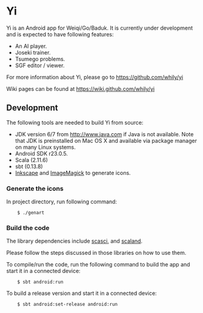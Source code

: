 Yi
==

Yi is an Android app for Weiqi/Go/Baduk.  It is currently under
development and is expected to have following features:

* An AI player.
* Joseki trainer.
* Tsumego problems.
* SGF editor / viewer.

For more information about Yi, please go to
  <https://github.com/whily/yi>

Wiki pages can be found at
  <https://wiki.github.com/whily/yi>

Development
-----------

The following tools are needed to build Yi from source:

* JDK version 6/7 from <http://www.java.com> if Java is not available.
  Note that JDK is preinstalled on Mac OS X and available via package manager
  on many Linux systems.
* Android SDK r23.0.5.
* Scala (2.11.6)
* sbt (0.13.8)
* [Inkscape](http://inkscape.org) and [ImageMagick](http://www.imagemagick.org)
  to generate icons.

### Generate the icons

In project directory, run following command:

        $ ./genart

### Build the code

The library dependencies include
[scasci](https://github.com/whily/scasci), and
[scaland](https://github.com/whily/scaland).

Please follow the steps discussed in those libraries on how to use them.

To compile/run the code, run the following command to build the
   app and start it in a connected device:

        $ sbt android:run

To build a release version and start it in a connected device:

        $ sbt android:set-release android:run
